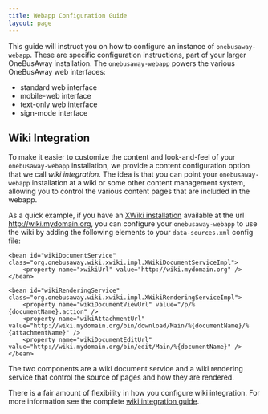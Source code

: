 ```yaml
---
title: Webapp Configuration Guide
layout: page
---
```


This guide will instruct you on how to configure an instance of `onebusaway-webapp`.  These are specific configuration
instructions, part of your larger OneBusAway installation.  The `onebusaway-webapp` powers
the various OneBusAway web interfaces:

* standard web interface
* mobile-web interface
* text-only web interface
* sign-mode interface

## Wiki Integration

To make it easier to customize the content and look-and-feel of your `onebusaway-webapp` installation, we provide a
content configuration option that we call *wiki integration*.  The idea is that you can point your `onebusaway-webapp`
installation at a wiki or some other content management system, allowing you to control the various content pages that
are included in the webapp.

As a quick example, if you have an [XWiki installation](http://www.xwiki.org) available at the url
http://wiki.mydomain.org, you can configure your `onebusaway-webapp` to use the wiki by adding the following elements
to your `data-sources.xml` config file:

~~~
<bean id="wikiDocumentService" class="org.onebusaway.wiki.xwiki.impl.XWikiDocumentServiceImpl">
    <property name="xwikiUrl" value="http://wiki.mydomain.org" />
</bean>

<bean id="wikiRenderingService" class="org.onebusaway.wiki.xwiki.impl.XWikiRenderingServiceImpl">
    <property name="wikiDocumentViewUrl" value="/p/%{documentName}.action" />
    <property name="wikiAttachmentUrl" value="http://wiki.mydomain.org/bin/download/Main/%{documentName}/%{attachmentName}" />
    <property name="wikiDocumentEditUrl" value="http://wiki.mydomain.org/bin/edit/Main/%{documentName}" />
</bean>
~~~

The two components are a wiki document service and a wiki rendering service that control the source of pages and how
they are rendered.

There is a fair amount of flexibility in how you configure wiki integration.  For more information see the complete
[wiki integration guide]().